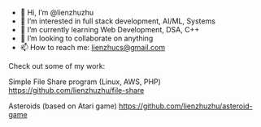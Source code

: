 - 👋 Hi, I’m @lienzhuzhu
- 👀 I’m interested in full stack development, AI/ML, Systems
- 🌱 I’m currently learning Web Development, DSA, C++
- 💞️ I’m looking to collaborate on anything
- 📫 How to reach me: lienzhucs@gmail.com

Check out some of my work:

Simple File Share program (Linux, AWS, PHP)
https://github.com/lienzhuzhu/file-share

Asteroids (based on Atari game)
https://github.com/lienzhuzhu/asteroid-game

<!---
lienzhuzhu/lienzhuzhu is a ✨ special ✨ repository because its `README.md` (this file) appears on your GitHub profile.
You can click the Preview link to take a look at your changes.
--->
